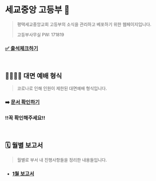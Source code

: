 # 세교중앙 고등부 💒

> 평택세교중앙교회 고등부의 소식을 관리하고 베포하기 위한 웹페이지입니다.
>
> 고등부사무실 PW: 171819

### [✅ 출석체크하기](https://docs.google.com/forms/d/e/1FAIpQLSdmMcQhoDTCAHbbvIfKA1jvuDgvxNysO0BFU0CcGOT4Mvck7A/viewform?usp=sf_link)

<br>

## 👨‍👩‍👧‍👦 대면 예배 형식

> 코로나로 인해 인원이 제한된 대면예배 형식입니다.

### 	➡️ [문서 확인하기](/고등부_오프라인예배_플랫폼.html)

### 	‼️꼭 확인해주세요‼️

<br>

## 🗓 월별 보고서

> 월별로 부서 내 진행사항들을 정리한 내용들입니다.

- ### [1월 보고서](/고등부_1월.html)


